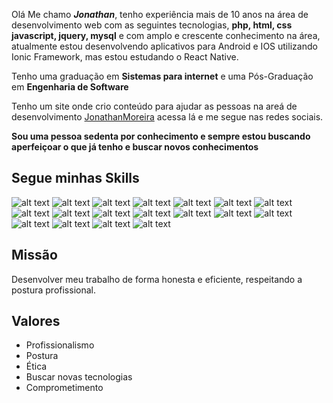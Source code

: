 Olá Me chamo ***Jonathan***, tenho experiência mais de 10 anos na área de desenvolvimento web com as seguintes tecnologias, **php, html, css javascript, jquery, mysql** e com amplo e crescente conhecimento na área, atualmente estou desenvolvendo aplicativos para Android e IOS utilizando Ionic Framework, mas estou estudando o React Native.

Tenho uma graduação em **Sistemas para internet** e uma Pós-Graduação em **Engenharia de Software**

Tenho um site onde crio conteúdo para ajudar as pessoas na areá de desenvolvimento [JonathanMoreira](https://jonathanmoreira.com.br/) acessa lá e me segue nas redes sociais.

**Sou uma pessoa sedenta por conhecimento e sempre estou buscando aperfeiçoar o que já tenho e buscar novos conhecimentos**

## Segue minhas Skills 

![alt text](https://img.shields.io/badge/-HTML-orange)
![alt text](https://img.shields.io/badge/-CSS-blue)
![alt text](https://img.shields.io/badge/-Javascript-yellow)
![alt text](https://img.shields.io/badge/Bootstrap%20-563d7c)
![alt text](https://img.shields.io/badge/-Jquery-blue)
![alt text](https://img.shields.io/badge/-PHP-777bb3)
![alt text](https://img.shields.io/badge/MY%20SQL-777bb3)
![alt text](http://img.shields.io/badge/SQL%20SERVER-dc2823)
![alt text](https://img.shields.io/badge/Photoshop-001d35)
![alt text](https://img.shields.io/badge/Codeigniter-e74122)
![alt text](https://img.shields.io/badge/ScriptCase-537cbc)
![alt text](https://img.shields.io/badge/Ionic%20Framework-4586f8)
![alt text](https://img.shields.io/badge/AJAX-4586f8)
![alt text](https://img.shields.io/badge/Angular-be002e)
![alt text](https://img.shields.io/badge/Visual%20Studio%20Code-259ee2)
![alt text](https://img.shields.io/badge/Windows-8fc556)
![alt text](https://img.shields.io/badge/Linux-000000)
![alt text](https://img.shields.io/badge/Mac%20OS-b23590)

## Missão
Desenvolver meu trabalho de forma honesta e eficiente, respeitando a postura profissional.

## Valores
- Profissionalismo
- Postura
- Ética
- Buscar novas tecnologias
- Comprometimento

<!--
**brambati/brambati** is a ✨ _special_ ✨ repository because its `README.md` (this file) appears on your GitHub profile.

Here are some ideas to get you started:

- 🔭 I’m currently working on ...
- 🌱 I’m currently learning ...
- 👯 I’m looking to collaborate on ...
- 🤔 I’m looking for help with ...
- 💬 Ask me about ...
- 📫 How to reach me: ...
- 😄 Pronouns: ...
- ⚡ Fun fact: ...
-->
